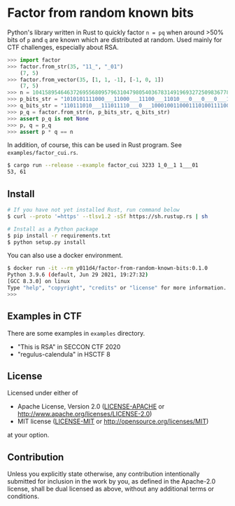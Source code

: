 # Factor from random known bits

Python's library written in Rust to quickly factor `n = pq` when around >50% bits of `p` and `q` are known which are distributed at random.
Used mainly for CTF challenges, especially about RSA.

```python
>>> import factor
>>> factor.from_str(35, "11_", "_01")
    (7, 5)
>>> factor.from_vector(35, [1, 1, -1], [-1, 0, 1])
    (7, 5)
>>> n = 104158954646372695568095796310479805403678314919693272509836778997179683485437763692891984254171869987446475357518587344178264028334102088429629785065036660148146855007349113784322098795994839040721664806905084554147298456659074384855277678993200563966327086005547016327991986225930798076081014377904788085807
>>> p_bits_str = "1010101111000___11000___11100___11010___0___0___0___100110000___0___0___0___11000___0___0___110110010___11001100100111010___100011000___0___0___0___11111000111111100___1101110010000___0___0___0___10110___0___0___0___0___0___1100101111000___0___1001111011110___0___10000___0___0___11010___1010101110110___0___0___0___0___10010___1011101011100___110111010___0___0___0___101010110___0___10000___1000101011000___0___0___0___101010000___11010___111010000___0___11110___0___10010___111010010___0___0___10100___0___0___"
>>> q_bits_str = "110111010___111011110___0___1000100110001110100111100___0___10110___11000___0___10110___11100___10000___0___0___11111100110010100___10000___11100___0___110010110___101110010___10010___11110___11110___0___1101111011000___101010110___10100___0___10100___1010101011010___0___0___100110110___0___10000___0___0___1000101110010___1111110010110___0___0___0___101110100___0___1100101111000___10100___0___0___0___0___0___0___10010___0___0___10100___10010___0___0___0___101011110___0___111110000___0___11110___0___10100___"
>>> p_q = factor.from_str(n, p_bits_str, q_bits_str)
>>> assert p_q is not None
>>> p, q = p_q
>>> assert p * q == n
```

In addition, of course, this can be used in Rust program. See `examples/factor_cui.rs`.
```bash
$ cargo run --release --example factor_cui 3233 1_0__1 1___01
53, 61
```

## Install

```bash
# If you have not yet installed Rust, run command below
$ curl --proto '=https' --tlsv1.2 -sSf https://sh.rustup.rs | sh

# Install as a Python package
$ pip install -r requirements.txt
$ python setup.py install
```

You can also use a docker environment.

```bash
$ docker run -it --rm y011d4/factor-from-random-known-bits:0.1.0
Python 3.9.6 (default, Jun 29 2021, 19:27:32)
[GCC 8.3.0] on linux
Type "help", "copyright", "credits" or "license" for more information.
>>>
```

## Examples in CTF

There are some examples in `examples` directory.
- "This is RSA" in SECCON CTF 2020
- "regulus-calendula" in HSCTF 8

## License

Licensed under either of

 * Apache License, Version 2.0
   ([LICENSE-APACHE](LICENSE-APACHE) or http://www.apache.org/licenses/LICENSE-2.0)
 * MIT license
   ([LICENSE-MIT](LICENSE-MIT) or http://opensource.org/licenses/MIT)

at your option.

## Contribution

Unless you explicitly state otherwise, any contribution intentionally submitted
for inclusion in the work by you, as defined in the Apache-2.0 license, shall be
dual licensed as above, without any additional terms or conditions.
